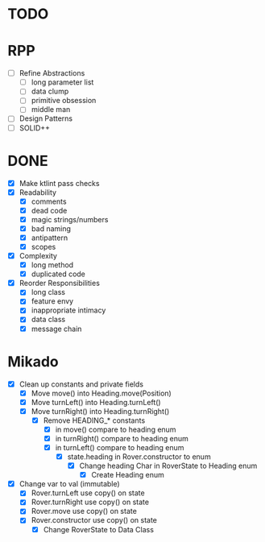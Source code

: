 # TODO

# RPP
- [ ] Refine Abstractions
  - [ ] long parameter list
  - [ ] data clump
  - [ ] primitive obsession
  - [ ] middle man
- [ ] Design Patterns
- [ ] SOLID++

# DONE
- [x] Make ktlint pass checks
- [x] Readability
  - [x] comments
  - [x] dead code
  - [x] magic strings/numbers
  - [x] bad naming
  - [x] antipattern
  - [x] scopes
- [x] Complexity
  - [x] long method
  - [x] duplicated code
- [x] Reorder Responsibilities
  - [x] long class
  - [x] feature envy
  - [x] inappropriate intimacy
  - [x] data class
  - [x] message chain

# Mikado
- [x] Clean up constants and private fields
  - [x] Move move() into Heading.move(Position)
  - [x] Move turnLeft() into Heading.turnLeft()
  - [x] Move turnRight() into Heading.turnRight()
    - [x] Remove HEADING_* constants
      - [x] in move() compare to heading enum
      - [x] in turnRight() compare to heading enum
      - [x] in turnLeft() compare to heading enum
        - [x] state.heading in Rover.constructor to enum
          - [x] Change heading Char in RoverState to Heading enum
            - [x] Create Heading enum
- [x] Change var to val (immutable)
  - [x] Rover.turnLeft use copy() on state
  - [x] Rover.turnRight use copy() on state
  - [x] Rover.move use copy() on state
  - [x] Rover.constructor use copy() on state
    - [x] Change RoverState to Data Class
